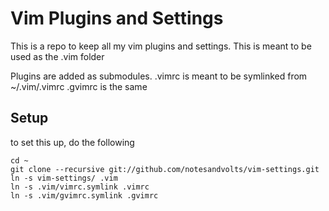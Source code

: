 Vim Plugins and Settings
========================

This is a repo to keep all my vim plugins and settings. This is meant to be used as the .vim folder

Plugins are added as submodules.
.vimrc is meant to be symlinked from ~/.vim/.vimrc
.gvimrc is the same

## Setup

to set this up, do the following

    cd ~
    git clone --recursive git://github.com/notesandvolts/vim-settings.git
    ln -s vim-settings/ .vim
    ln -s .vim/vimrc.symlink .vimrc
    ln -s .vim/gvimrc.symlink .gvimrc

